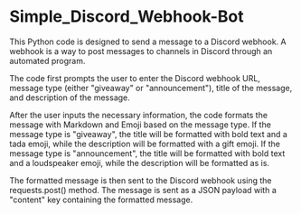 # Simple_Discord_Webhook-Bot
This Python code is designed to send a message to a Discord webhook. A webhook is a way to post messages to channels in Discord through an automated program.

The code first prompts the user to enter the Discord webhook URL, message type (either "giveaway" or "announcement"), title of the message, and description of the message.

After the user inputs the necessary information, the code formats the message with Markdown and Emoji based on the message type. If the message type is "giveaway", the title will be formatted with bold text and a tada emoji, while the description will be formatted with a gift emoji. If the message type is "announcement", the title will be formatted with bold text and a loudspeaker emoji, while the description will be formatted as is.

The formatted message is then sent to the Discord webhook using the requests.post() method. The message is sent as a JSON payload with a "content" key containing the formatted message.

